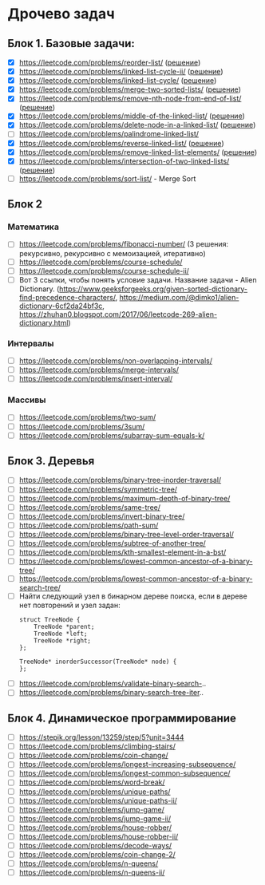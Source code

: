 # Дрочево задач

## Блок 1. Базовые задачи:

- [x] https://leetcode.com/problems/reorder-list/ ([решение](../blob/master/solutions/reorder-list.md))
- [x] https://leetcode.com/problems/linked-list-cycle-ii/ ([решение](../blob/master/solutions/linked-list-cycle-ii.md))
- [x] https://leetcode.com/problems/linked-list-cycle/ ([решение](../blob/master/solutions/linked-list-cycle.md))
- [x] https://leetcode.com/problems/merge-two-sorted-lists/ ([решение](../blob/master/solutions/merge-two-sorted-lists.md))
- [x] https://leetcode.com/problems/remove-nth-node-from-end-of-list/ ([решение](../blob/master/solutions/remove-nth-node-from-end-of-list.md))
- [x] https://leetcode.com/problems/middle-of-the-linked-list/ ([решение](../blob/master/solutions/middle-of-the-linked-list.md))
- [x] https://leetcode.com/problems/delete-node-in-a-linked-list/ ([решение](../blob/master/solutions/delete-node-in-a-linked-list.md))
- [ ] https://leetcode.com/problems/palindrome-linked-list/
- [x] https://leetcode.com/problems/reverse-linked-list/ ([решение](../blob/master/solutions/reverse-linked-list.md))
- [x] https://leetcode.com/problems/remove-linked-list-elements/ ([решение](../blob/master/solutions/remove-linked-list-elements.md))
- [x] https://leetcode.com/problems/intersection-of-two-linked-lists/ ([решение](../blob/master/solutions/intersection-of-two-linked-lists.md))
- [ ] https://leetcode.com/problems/sort-list/ - Merge Sort

## Блок 2
### Математика
- [ ] https://leetcode.com/problems/fibonacci-number/ (3 решения: рекурсивно, рекурсивно с мемоизацией, итеративно)
- [ ] https://leetcode.com/problems/course-schedule/
- [ ] https://leetcode.com/problems/course-schedule-ii/
- [ ] Вот 3 ссылки, чтобы понять условие задачи. Название задачи - Alien Dictionary.
    (https://www.geeksforgeeks.org/given-sorted-dictionary-find-precedence-characters/, https://medium.com/@dimko1/alien-dictionary-6cf2da24bf3c, https://zhuhan0.blogspot.com/2017/06/leetcode-269-alien-dictionary.html)

### Интервалы
- [ ] https://leetcode.com/problems/non-overlapping-intervals/
- [ ] https://leetcode.com/problems/merge-intervals/
- [ ] https://leetcode.com/problems/insert-interval/

### Массивы
- [ ] https://leetcode.com/problems/two-sum/
- [ ] https://leetcode.com/problems/3sum/
- [ ] https://leetcode.com/problems/subarray-sum-equals-k/ 

## Блок 3. Деревья
- [ ] https://leetcode.com/problems/binary-tree-inorder-traversal/
- [ ] https://leetcode.com/problems/symmetric-tree/
- [ ] https://leetcode.com/problems/maximum-depth-of-binary-tree/
- [ ] https://leetcode.com/problems/same-tree/
- [ ] https://leetcode.com/problems/invert-binary-tree/
- [ ] https://leetcode.com/problems/path-sum/
- [ ] https://leetcode.com/problems/binary-tree-level-order-traversal/
- [ ] https://leetcode.com/problems/subtree-of-another-tree/
- [ ] https://leetcode.com/problems/kth-smallest-element-in-a-bst/
- [ ] https://leetcode.com/problems/lowest-common-ancestor-of-a-binary-tree/
- [ ] https://leetcode.com/problems/lowest-common-ancestor-of-a-binary-search-tree/
- [ ] Найти следующий узел в бинарном дереве поиска, если в дереве нет повторений и узел задан:
    ```
    struct TreeNode {
        TreeNode *parent;
        TreeNode *left;
        TreeNode *right;
    };
    
    TreeNode* inorderSuccessor(TreeNode* node) {
    };
    ```
- [ ] https://leetcode.com/problems/validate-binary-search-..
- [ ] https://leetcode.com/problems/binary-search-tree-iter.. 

## Блок 4. Динамическое программирование
- [ ] https://stepik.org/lesson/13259/step/5?unit=3444
- [ ] https://leetcode.com/problems/climbing-stairs/
- [ ] https://leetcode.com/problems/coin-change/
- [ ] https://leetcode.com/problems/longest-increasing-subsequence/
- [ ] https://leetcode.com/problems/longest-common-subsequence/
- [ ] https://leetcode.com/problems/word-break/
- [ ] https://leetcode.com/problems/unique-paths/
- [ ] https://leetcode.com/problems/unique-paths-ii/
- [ ] https://leetcode.com/problems/jump-game/
- [ ] https://leetcode.com/problems/jump-game-ii/
- [ ] https://leetcode.com/problems/house-robber/
- [ ] https://leetcode.com/problems/house-robber-ii/
- [ ] https://leetcode.com/problems/decode-ways/
- [ ] https://leetcode.com/problems/coin-change-2/
- [ ] https://leetcode.com/problems/n-queens/
- [ ] https://leetcode.com/problems/n-queens-ii/